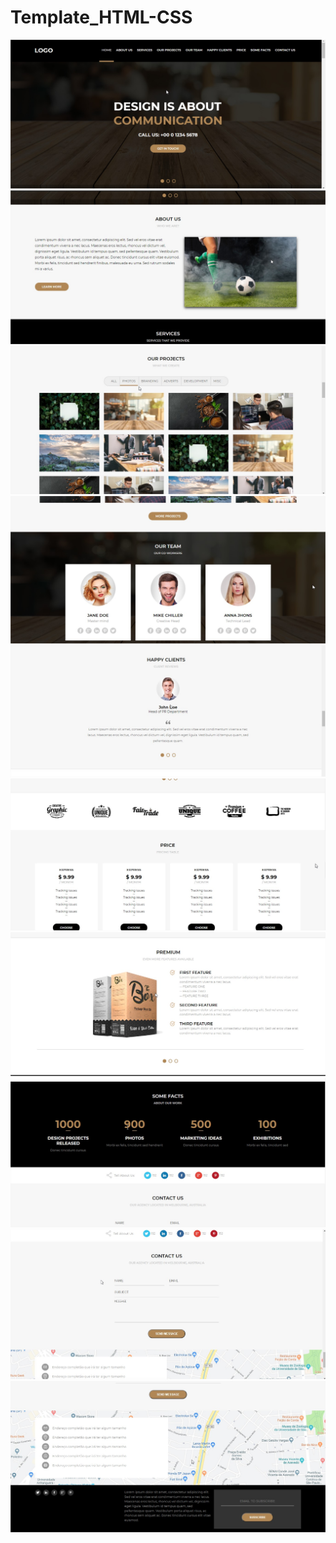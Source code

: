 # Template_HTML-CSS

<img src="https://raw.githubusercontent.com/matheusosp/Template_HTML-CSS/main/media/readme/Template_photo1.jpg" />

<img src="https://raw.githubusercontent.com/matheusosp/Template_HTML-CSS/main/media/readme/Template_photo2.jpg" />

<img src="https://raw.githubusercontent.com/matheusosp/Template_HTML-CSS/main/media/readme/Template_photo4.jpg" />

<img src="https://raw.githubusercontent.com/matheusosp/Template_HTML-CSS/main/media/readme/Template_photo5.jpg" />

<img src="https://raw.githubusercontent.com/matheusosp/Template_HTML-CSS/main/media/readme/Template_photo6.jpg" />

<img src="https://raw.githubusercontent.com/matheusosp/Template_HTML-CSS/main/media/readme/Template_photo7.jpg" />

<img src="https://raw.githubusercontent.com/matheusosp/Template_HTML-CSS/main/media/readme/Template_photo8.jpg" />

<img src="https://raw.githubusercontent.com/matheusosp/Template_HTML-CSS/main/media/readme/Template_photo9.jpg" />

<img src="https://raw.githubusercontent.com/matheusosp/Template_HTML-CSS/main/media/readme/Template_photo_10.jpg" />

<img src="https://raw.githubusercontent.com/matheusosp/Template_HTML-CSS/main/media/readme/Template_photo11.jpg" />
